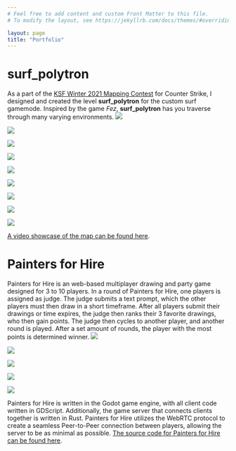 ```yaml
---
# Feel free to add content and custom Front Matter to this file.
# To modify the layout, see https://jekyllrb.com/docs/themes/#overriding-theme-defaults

layout: page
title: "Portfolio"
---
```

# surf_polytron
As a part of the [KSF Winter 2021 Mapping Contest](https://www.youtube.com/watch?v=kLc7ZYVy6ro) for Counter Strike, I designed and created the level **surf_polytron** for the custom surf gamemode. Inspired by the game _Fez_, **surf_polytron** has you traverse through many varying environments.
![](/assets/poly1.png)

![](/assets/poly2.png)

![](/assets/poly3.png)

![](/assets/poly4.png)

![](/assets/poly5.png)

![](/assets/poly6.png)

![](/assets/poly7.png)

![](/assets/poly8.png)

![](/assets/poly9.png)

[A video showcase of the map can be found here](https://youtu.be/mPkLjx4JwGs).

# Painters for Hire
Painters for Hire is an web-based multiplayer drawing and party game designed for 3 to 10 players. In a round of Painters for Hire, one players is assigned as judge. The judge submits a text prompt, which the other players must then draw in a short timeframe. After all players submit their drawings or time expires, the judge then ranks their 3 favorite drawings, who then gain points. The judge then cycles to another player, and another round is played. After a set amount of rounds, the player with the most points is determined winner.
![](/assets/pfh1.png)

![](/assets/pfh2.png)

![](/assets/pfh4.png)

![](/assets/pfh3.png)

![](/assets/pfh5.png)

Painters for Hire is written in the Godot game engine, with all client code written in GDScript. Additionally, the game server that connects clients together is written in Rust. Painters for Hire utilizes the WebRTC protocol to create a seamless Peer-to-Peer connection between players, allowing the server to be as minimal as possible. [The source code for Painters for Hire can be found here](https://github.com/TheDevelo/painters-for-hire).
